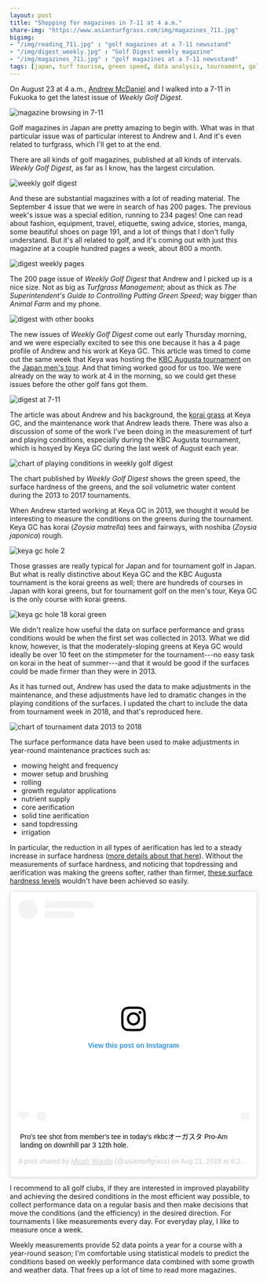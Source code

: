 ```yaml
---
layout: post
title: "Shopping for magazines in 7-11 at 4 a.m."
share-img: "https://www.asianturfgrass.com/img/magazines_711.jpg"
bigimg:
- "/img/reading_711.jpg" : "golf magazines at a 7-11 newsstand"
- "/img/digest_weekly.jpg" : "Golf Digest weekly magazine"
- "/img/magazines_711.jpg" : "golf magazines at a 7-11 newsstand"
tags: [japan, turf tourism, green speed, data analysis, tournament, golf]
---
```


On August 23 at 4 a.m., [Andrew McDaniel](https://twitter.com/drumcturf) and I walked into a 7-11 in Fukuoka to get the latest issue of *Weekly Golf Digest*. 

![magazine browsing in 7-11](/img/reading_711.jpg)

Golf magazines in Japan are pretty amazing to begin with. What was in that particular issue was of particular interest to Andrew and I. And it's even related to turfgrass, which I'll get to at the end.

There are all kinds of golf magazines, published at all kinds of intervals. *Weekly Golf Digest*, as far as I know, has the largest circulation.

![weekly golf digest](/img/digest_weekly.jpg)

And these are substantial magazines with a lot of reading material. The September 4 issue that we were in search of has 200 pages. The previous week's issue was a special edition, running to 234 pages! One can read about fashion, equipment, travel, etiquette, swing advice, stories, manga, some beautiful shoes on page 191, and a lot of things that I don't fully understand. But it's all related to golf, and it's coming out with just this magazine at a couple hundred pages a week, about 800 a month. 

![digest weekly pages](/img/weekly_pages.jpg)

The 200 page issue of *Weekly Golf Digest* that Andrew and I picked up is a nice size. Not as big as *Turfgrass Management*; about as thick as *The Superintendent's Guide to Controlling Putting Green Speed*; way bigger than *Animal Farm* and my phone.

![digest with other books](/img/book_thickness.jpg)

The new issues of *Weekly Golf Digest* come out early Thursday morning, and we were especially excited to see this one because it has a 4 page profile of Andrew and his work at Keya GC. This article was timed to come out the same week that Keya was hosting the [KBC Augusta tournament](https://www.asianturfgrass.com/2017-08-18-why-kbc-is-so-interesting/) on the [Japan men's tour](https://www.jgto.org/pc/TopPage.do). And that timing worked good for us too. We were already on the way to work at 4 in the morning, so we could get these issues before the other golf fans got them. 

![digest at 7-11](/img/magazines_711.jpg)

The article was about Andrew and his background, the [korai grass](https://www.asianturfgrass.com/tags/#korai) at Keya GC, and the maintenance work that Andrew leads there. There was also a discussion of some of the work I've been doing in the measurement of turf and playing conditions, especially during the KBC Augusta tournament, which is hosyed by Keya GC during the last week of August each year.

![chart of playing conditions in weekly golf digest](/img/weekly_chart.jpg)

The chart published by *Weekly Golf Digest* shows the green speed, the surface hardness of the greens, and the soil volumetric water content during the 2013 to 2017 tournaments.

When Andrew started working at Keya GC in 2013, we thought it would be interesting to measure the conditions on the greens during the tournament. Keya GC has korai (*Zoysia matrella*) tees and fairways, with noshiba (*Zoysia japonica*) rough.

![keya gc hole 2](/img/keya2.jpg)

Those grasses are really typical for Japan and for tournament golf in Japan. But what is really distinctive about Keya GC and the KBC Augusta tournament is the korai greens as well; there are hundreds of courses in Japan with korai greens, but for tournament golf on the men's tour, Keya GC is the only course with korai greens.

![keya gc hole 18 korai green](/img/keya_18_sunrise.jpg)

We didn't realize how useful the data on surface performance and grass conditions would be when the first set was collected in 2013. What we did know, however, is that the moderately-sloping greens at Keya GC would ideally be over 10 feet on the stimpmeter for the tournament---no easy task on korai in the heat of summer---and that it would be good if the surfaces could be made firmer than they were in 2013.

As it has turned out, Andrew has used the data to make adjustments in the maintenance, and these adjustments have led to dramatic changes in the playing conditions of the surfaces. I updated the chart to include the data from tournament week in 2018, and that's reproduced here.

![chart of tournament data 2013 to 2018](/img/years_en.png)

The surface performance data have been used to make adjustments in year-round maintenance practices such as:

* mowing height and frequency 
* mower setup and brushing
* rolling 
* growth regulator applications
* nutrient supply
* core aerification
* solid tine aerification
* sand topdressing
* irrigation

In particular, the reduction in all types of aerification has led to a steady increase in surface hardness ([more details about that here](https://www.asianturfgrass.com/2018-07-10-pleasant-day-unpleasant-termination/)). Without the measurements of surface hardness, and noticing that topdressing and aerification was making the greens softer, rather than firmer, [these surface hardness levels](https://www.instagram.com/p/BmwzMQVA3qj/?utm_source=ig_web_copy_link) wouldn't have been achieved so easily.

<blockquote class="instagram-media" data-instgrm-captioned data-instgrm-permalink="https://www.instagram.com/p/BmwzMQVA3qj/?utm_source=ig_embed_loading" data-instgrm-version="12"style=" background:#FFF; border:0; border-radius:3px; box-shadow:0 0 1px 0 rgba(0,0,0,0.5),0 1px 10px 0 rgba(0,0,0,0.15); margin: 1px; max-width:540px; min-width:326px; padding:0; width:99.375%; width:-webkit-calc(100% - 2px); width:calc(100% - 2px);"><div style="padding:16px;"> <a href="https://www.instagram.com/p/BmwzMQVA3qj/?utm_source=ig_embed_loading" style=" background:#FFFFFF; line-height:0; padding:0 0; text-align:center; text-decoration:none; width:100%;" target="_blank"> <div style=" display: flex; flex-direction: row; align-items: center;"> <div style="background-color: #F4F4F4; border-radius: 50%; flex-grow: 0; height: 40px; margin-right: 14px; width: 40px;"></div> <div style="display: flex; flex-direction: column; flex-grow: 1; justify-content: center;"> <div style=" background-color: #F4F4F4; border-radius: 4px; flex-grow: 0; height: 14px; margin-bottom: 6px; width: 100px;"></div> <div style=" background-color: #F4F4F4; border-radius: 4px; flex-grow: 0; height: 14px; width: 60px;"></div></div></div><div style="padding: 19% 0;"></div><div style="display:block; height:50px; margin:0 auto 12px; width:50px;"><svg width="50px" height="50px" viewBox="0 0 60 60" version="1.1" xmlns="http://www.w3.org/2000/svg" xmlns:xlink="http://www.w3.org/1999/xlink"><g stroke="none" stroke-width="1" fill="none" fill-rule="evenodd"><g transform="translate(-511.000000, -20.000000)" fill="#000000"><g><path d="M556.869,30.41 C554.814,30.41 553.148,32.076 553.148,34.131 C553.148,36.186 554.814,37.852 556.869,37.852 C558.924,37.852 560.59,36.186 560.59,34.131 C560.59,32.076 558.924,30.41 556.869,30.41 M541,60.657 C535.114,60.657 530.342,55.887 530.342,50 C530.342,44.114 535.114,39.342 541,39.342 C546.887,39.342 551.658,44.114 551.658,50 C551.658,55.887 546.887,60.657 541,60.657 M541,33.886 C532.1,33.886 524.886,41.1 524.886,50 C524.886,58.899 532.1,66.113 541,66.113 C549.9,66.113 557.115,58.899 557.115,50 C557.115,41.1 549.9,33.886 541,33.886 M565.378,62.101 C565.244,65.022 564.756,66.606 564.346,67.663 C563.803,69.06 563.154,70.057 562.106,71.106 C561.058,72.155 560.06,72.803 558.662,73.347 C557.607,73.757 556.021,74.244 553.102,74.378 C549.944,74.521 548.997,74.552 541,74.552 C533.003,74.552 532.056,74.521 528.898,74.378 C525.979,74.244 524.393,73.757 523.338,73.347 C521.94,72.803 520.942,72.155 519.894,71.106 C518.846,70.057 518.197,69.06 517.654,67.663 C517.244,66.606 516.755,65.022 516.623,62.101 C516.479,58.943 516.448,57.996 516.448,50 C516.448,42.003 516.479,41.056 516.623,37.899 C516.755,34.978 517.244,33.391 517.654,32.338 C518.197,30.938 518.846,29.942 519.894,28.894 C520.942,27.846 521.94,27.196 523.338,26.654 C524.393,26.244 525.979,25.756 528.898,25.623 C532.057,25.479 533.004,25.448 541,25.448 C548.997,25.448 549.943,25.479 553.102,25.623 C556.021,25.756 557.607,26.244 558.662,26.654 C560.06,27.196 561.058,27.846 562.106,28.894 C563.154,29.942 563.803,30.938 564.346,32.338 C564.756,33.391 565.244,34.978 565.378,37.899 C565.522,41.056 565.552,42.003 565.552,50 C565.552,57.996 565.522,58.943 565.378,62.101 M570.82,37.631 C570.674,34.438 570.167,32.258 569.425,30.349 C568.659,28.377 567.633,26.702 565.965,25.035 C564.297,23.368 562.623,22.342 560.652,21.575 C558.743,20.834 556.562,20.326 553.369,20.18 C550.169,20.033 549.148,20 541,20 C532.853,20 531.831,20.033 528.631,20.18 C525.438,20.326 523.257,20.834 521.349,21.575 C519.376,22.342 517.703,23.368 516.035,25.035 C514.368,26.702 513.342,28.377 512.574,30.349 C511.834,32.258 511.326,34.438 511.181,37.631 C511.035,40.831 511,41.851 511,50 C511,58.147 511.035,59.17 511.181,62.369 C511.326,65.562 511.834,67.743 512.574,69.651 C513.342,71.625 514.368,73.296 516.035,74.965 C517.703,76.634 519.376,77.658 521.349,78.425 C523.257,79.167 525.438,79.673 528.631,79.82 C531.831,79.965 532.853,80.001 541,80.001 C549.148,80.001 550.169,79.965 553.369,79.82 C556.562,79.673 558.743,79.167 560.652,78.425 C562.623,77.658 564.297,76.634 565.965,74.965 C567.633,73.296 568.659,71.625 569.425,69.651 C570.167,67.743 570.674,65.562 570.82,62.369 C570.966,59.17 571,58.147 571,50 C571,41.851 570.966,40.831 570.82,37.631"></path></g></g></g></svg></div><div style="padding-top: 8px;"> <div style=" color:#3897f0; font-family:Arial,sans-serif; font-size:14px; font-style:normal; font-weight:550; line-height:18px;"> View this post on Instagram</div></div><div style="padding: 12.5% 0;"></div> <div style="display: flex; flex-direction: row; margin-bottom: 14px; align-items: center;"><div> <div style="background-color: #F4F4F4; border-radius: 50%; height: 12.5px; width: 12.5px; transform: translateX(0px) translateY(7px);"></div> <div style="background-color: #F4F4F4; height: 12.5px; transform: rotate(-45deg) translateX(3px) translateY(1px); width: 12.5px; flex-grow: 0; margin-right: 14px; margin-left: 2px;"></div> <div style="background-color: #F4F4F4; border-radius: 50%; height: 12.5px; width: 12.5px; transform: translateX(9px) translateY(-18px);"></div></div><div style="margin-left: 8px;"> <div style=" background-color: #F4F4F4; border-radius: 50%; flex-grow: 0; height: 20px; width: 20px;"></div> <div style=" width: 0; height: 0; border-top: 2px solid transparent; border-left: 6px solid #f4f4f4; border-bottom: 2px solid transparent; transform: translateX(16px) translateY(-4px) rotate(30deg)"></div></div><div style="margin-left: auto;"> <div style=" width: 0px; border-top: 8px solid #F4F4F4; border-right: 8px solid transparent; transform: translateY(16px);"></div> <div style=" background-color: #F4F4F4; flex-grow: 0; height: 12px; width: 16px; transform: translateY(-4px);"></div> <div style=" width: 0; height: 0; border-top: 8px solid #F4F4F4; border-left: 8px solid transparent; transform: translateY(-4px) translateX(8px);"></div></div></div></a> <p style=" margin:8px 0 0 0; padding:0 4px;"> <a href="https://www.instagram.com/p/BmwzMQVA3qj/?utm_source=ig_embed_loading" style=" color:#000; font-family:Arial,sans-serif; font-size:14px; font-style:normal; font-weight:normal; line-height:17px; text-decoration:none; word-wrap:break-word;" target="_blank">Pro&#39;s tee shot from member&#39;s tee in today&#39;s #kbcオーガスタ Pro-Am landing on downhill par 3 12th hole.</a></p> <p style=" color:#c9c8cd; font-family:Arial,sans-serif; font-size:14px; line-height:17px; margin-bottom:0; margin-top:8px; overflow:hidden; padding:8px 0 7px; text-align:center; text-overflow:ellipsis; white-space:nowrap;">A post shared by <a href="https://www.instagram.com/asianturfgrass/?utm_source=ig_embed_loading" style=" color:#c9c8cd; font-family:Arial,sans-serif; font-size:14px; font-style:normal; font-weight:normal; line-height:17px;" target="_blank"> Micah Woods</a> (@asianturfgrass) on <time style=" font-family:Arial,sans-serif; font-size:14px; line-height:17px;" datetime="2018-08-22T01:23:17+00:00">Aug 21, 2018 at 6:23pm PDT</time></p></div></blockquote> <script async defer src="//www.instagram.com/embed.js"></script>

I recommend to all golf clubs, if they are interested in improved playability and achieving the desired conditions in the most efficient way possible, to collect performance data on a regular basis and then make decisions that move the conditions (and the efficiency) in the desired direction. For tournaments I like measurements every day. For everyday play, I like to measure once a week.

Weekly measurements provide 52 data points a year for a course with a year-round season; I'm comfortable using statistical models to predict the conditions based on weekly performance data combined with some growth and weather data. That frees up a lot of time to read more magazines.




